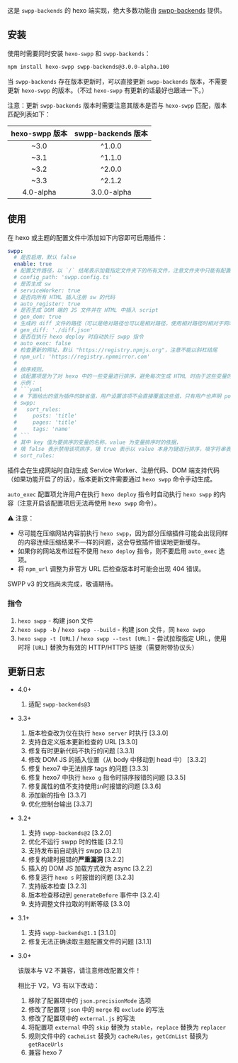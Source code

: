 这是 `swpp-backends` 的 hexo 端实现，绝大多数功能由 [swpp-backends](https://github.com/EmptyDreams/swpp-backends) 提供。

## 安装

使用时需要同时安装 `hexo-swpp` 和 `swpp-backends`：

```bash
npm install hexo-swpp swpp-backends@3.0.0-alpha.100
```

当 `swpp-backends` 存在版本更新时，可以直接更新 `swpp-backends` 版本，不需要更新 `hexo-swpp` 的版本。（不过 `hexo-swpp` 有更新的话最好也跟进一下。）

注意：更新 `swpp-backends` 版本时需要注意其版本是否与 `hexo-swpp` 匹配，版本匹配列表如下：

| hexo-swpp 版本 | swpp-backends 版本 |
|:------------:|:----------------:|
|     ~3.0     |      ^1.0.0      |
|     ~3.1     |      ^1.1.0      |
|     ~3.2     |      ^2.0.0      |
|     ~3.3     |      ^2.1.2      |
|  4.0-alpha   |   3.0.0-alpha    |

## 使用

在 hexo 或主题的配置文件中添加如下内容即可启用插件：

```yml
swpp:
  # 是否启用，默认 false
  enable: true
  # 配置文件路径，以 `/` 结尾表示加载指定文件夹下的所有文件，注意文件夹中只能有配置文件，不能有其它文件及文件夹
  # config_path: 'swpp.config.ts'
  # 是否生成 sw
  # serviceWorker: true
  # 是否向所有 HTML 插入注册 sw 的代码
  # auto_register: true
  # 是否生成 DOM 端的 JS 文件并在 HTML 中插入 script
  # gen_dom: true
  # 生成的 diff 文件的路径（可以是绝对路径也可以是相对路径，使用相对路径时相对于网站发布目录），留空表示不生成（默认为 null）
  # gen_diff: './diff.json'
  # 是否在执行 hexo deploy 时自动执行 swpp 指令
  # auto_exec: false
  # 检查更新的网址，默认 "https://registry.npmjs.org"，注意不能以斜杠结尾
  # npm_url: 'https://registry.npmmirror.com'
  #
  # 排序规则。
  # 该配置项是为了对 hexo 中的一些变量进行排序，避免每次生成 HTML 时由于这些变量的顺序变动导致生成结果不完全相同。
  # 示例：
  # ```yaml
  # # 下面给出的值为插件的缺省值，用户设置该项不会直接覆盖这些值，只有用户也声明 posts、pages 或 tags 时才会覆盖对应的值。
  # swpp:
  #   sort_rules:
  #     posts: 'title'
  #     pages: 'title'
  #     tags: 'name'
  # ```
  # 其中 key 值为要排序的变量的名称，value 为变量排序时的依据，
  # 填 false 表示禁用该项排序，填 true 表示以 value 本身为键进行排序，填字符串表示以 value[tag] 为键进行排序。
  # sort_rules:
```

插件会在生成网站时自动生成 Service Worker、注册代码、DOM 端支持代码（如果功能开启了的话），版本更新文件需要通过 `hexo swpp` 命令手动生成。

`auto_exec` 配置项允许用户在执行 `hexo deploy` 指令时自动执行 `hexo swpp` 的内容（注意开启该配置项后无法再使用 `hexo swpp` 命令）。

⚠ 注意：

+ 尽可能在压缩网站内容前执行 `hexo swpp`，因为部分压缩插件可能会出现同样的内容连续压缩结果不一样的问题，这会导致插件错误地更新缓存。
+ 如果你的网站发布过程不使用 `hexo deploy` 指令，则不要启用 `auto_exec` 选项。
+ 将 `npm_url` 调整为非官方 URL 后检查版本时可能会出现 404 错误。

SWPP v3 的文档尚未完成，敬请期待。

### 指令

1. `hexo swpp` - 构建 json 文件
2. `hexo swpp -b` / `hexo swpp --build` - 构建 json 文件，同 `hexo swpp`
3. `hexo swpp -t [URL]` / `hexo swpp --test [URL]` - 尝试拉取指定 URL，使用时将 `[URL]` 替换为有效的 HTTP/HTTPS 链接（需要附带协议头）

## 更新日志

+ 4.0+
  1. 适配 `swpp-backends@3`

+ 3.3+
  1. 版本检查改为仅在执行 `hexo server` 时执行 \[3.3.0]
  2. 支持自定义版本更新检查的 URL \[3.3.0]
  3. 修复有时更新代码不执行的问题 \[3.3.1]
  4. 修改 DOM JS 的插入位置（从 body 中移动到 head 中） \[3.3.2]
  5. 修复 hexo7 中无法排序 tags 的问题 \[3.3.3]
  6. 修复 hexo7 中执行 `hexo g` 指令时排序报错的问题 \[3.3.5]
  7. 修复属性的值不支持使用`in`时报错的问题 \[3.3.6]
  8. 添加新的指令 \[3.3.7]
  9. 优化控制台输出 \[3.3.7]

+ 3.2+

  1. 支持 `swpp-backends@2` \[3.2.0]
  2. 优化不运行 swpp 时的性能 \[3.2.1]
  3. 支持发布前自动执行 swpp \[3.2.1]
  4. 修复构建时报错的**严重漏洞** \[3.2.2]
  5. 插入的 DOM JS 加载方式改为 async \[3.2.2]
  6. 修复运行 `hexo s` 时报错的问题 \[3.2.3]
  7. 支持版本检查 \[3.2.3]
  8. 版本检查移动到 `generateBefore` 事件中 \[3.2.4]
  9. 支持调整文件拉取的判断等级 \[3.3.0]
  
+ 3.1+

  1. 支持 `swpp-backends@1.1` \[3.1.0]
  2. 修复无法正确读取主题配置文件的问题 \[3.1.1]

+ 3.0+
    
  该版本与 V2 不兼容，请注意修改配置文件！

  相比于 V2，V3 有以下改动：
  1. 移除了配置项中的 `json.precisionMode` 选项
  2. 修改了配置项 `json` 中的 `merge` 和 `exclude` 的写法
  3. 修改了配置项中的 `external.js` 的写法
  4. 将配置项 `external` 中的 `skip` 替换为 `stable`，`replace` 替换为 `replacer`
  5. 规则文件中的 `cacheList` 替换为 `cacheRules`，`getCdnList` 替换为 `getRaceUrls`
  6. 兼容 hexo 7